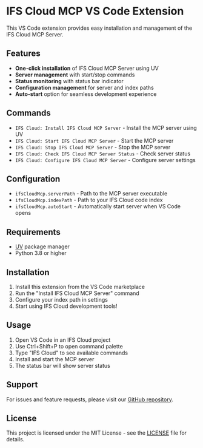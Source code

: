 # IFS Cloud MCP VS Code Extension

This VS Code extension provides easy installation and management of the IFS Cloud MCP Server.

## Features

- **One-click installation** of IFS Cloud MCP Server using UV
- **Server management** with start/stop commands
- **Status monitoring** with status bar indicator
- **Configuration management** for server and index paths
- **Auto-start** option for seamless development experience

## Commands

- `IFS Cloud: Install IFS Cloud MCP Server` - Install the MCP server using UV
- `IFS Cloud: Start IFS Cloud MCP Server` - Start the MCP server
- `IFS Cloud: Stop IFS Cloud MCP Server` - Stop the MCP server
- `IFS Cloud: Check IFS Cloud MCP Server Status` - Check server status
- `IFS Cloud: Configure IFS Cloud MCP Server` - Configure server settings

## Configuration

- `ifsCloudMcp.serverPath` - Path to the MCP server executable
- `ifsCloudMcp.indexPath` - Path to your IFS Cloud code index
- `ifsCloudMcp.autoStart` - Automatically start server when VS Code opens

## Requirements

- [UV](https://docs.astral.sh/uv/) package manager
- Python 3.8 or higher

## Installation

1. Install this extension from the VS Code marketplace
2. Run the "Install IFS Cloud MCP Server" command
3. Configure your index path in settings
4. Start using IFS Cloud development tools!

## Usage

1. Open VS Code in an IFS Cloud project
2. Use Ctrl+Shift+P to open command palette
3. Type "IFS Cloud" to see available commands
4. Install and start the MCP server
5. The status bar will show server status

## Support

For issues and feature requests, please visit our [GitHub repository](https://github.com/graknol/ifs-cloud-core-mcp-server).

## License

This project is licensed under the MIT License - see the [LICENSE](LICENSE) file for details.

